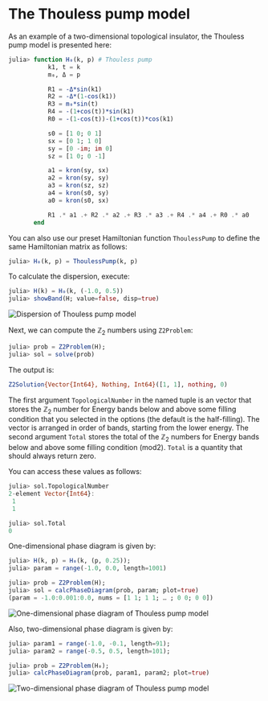 # The Thouless pump model

As an example of a two-dimensional topological insulator, the Thouless pump model is presented here:

```julia
julia> function H₀(k, p) # Thouless pump
           k1, t = k
           m₀, Δ = p

           R1 = -Δ*sin(k1)
           R2 = -Δ*(1-cos(k1))
           R3 = m₀*sin(t)
           R4 = -(1+cos(t))*sin(k1)
           R0 = -(1-cos(t))-(1+cos(t))*cos(k1)

           s0 = [1 0; 0 1]
           sx = [0 1; 1 0]
           sy = [0 -im; im 0]
           sz = [1 0; 0 -1]

           a1 = kron(sy, sx)
           a2 = kron(sy, sy)
           a3 = kron(sz, sz)
           a4 = kron(s0, sy)
           a0 = kron(s0, sx)

           R1 .* a1 .+ R2 .* a2 .+ R3 .* a3 .+ R4 .* a4 .+ R0 .* a0
       end
```
You can also use our preset Hamiltonian function `ThoulessPump` to define the same Hamiltonian matrix as follows:

```julia
julia> H₀(k, p) = ThoulessPump(k, p)
```

To calculate the dispersion, execute:

```julia
julia> H(k) = H₀(k, (-1.0, 0.5))
julia> showBand(H; value=false, disp=true)
```

![Dispersion of Thouless pump model](https://github.com/KskAdch/TopologicalNumbers.jl/assets/139373570/f159045f-4437-455f-8e78-ba989c95a28e)


Next, we can compute the $\mathbb{Z}_2$ numbers using `Z2Problem`:

```julia
julia> prob = Z2Problem(H);
julia> sol = solve(prob)
```

The output is:

```julia
Z2Solution{Vector{Int64}, Nothing, Int64}([1, 1], nothing, 0)
```

The first argument `TopologicalNumber` in the named tuple is an vector that stores the $\mathbb{Z}_2$ number for Energy bands below and above some filling condition that you selected in the options (the default is the half-filling).
The vector is arranged in order of bands, starting from the lower energy.
The second argument `Total` stores the total of the $\mathbb{Z}_2$ numbers for Energy bands below and above some filling condition (mod2).
`Total` is a quantity that should always return zero.

You can access these values as follows:

```julia
julia> sol.TopologicalNumber
2-element Vector{Int64}:
 1
 1

julia> sol.Total
0
```


One-dimensional phase diagram is given by:

```julia
julia> H(k, p) = H₀(k, (p, 0.25));
julia> param = range(-1.0, 0.0, length=1001)

julia> prob = Z2Problem(H);
julia> sol = calcPhaseDiagram(prob, param; plot=true)
(param = -1.0:0.001:0.0, nums = [1 1; 1 1; … ; 0 0; 0 0])
```

![One-dimensional phase diagram of Thouless pump model](https://github.com/KskAdch/TopologicalNumbers.jl/assets/139373570/f4524c76-f252-45d8-bc41-655cca5112a3)


Also, two-dimensional phase diagram is given by:

```julia
julia> param1 = range(-1.0, -0.1, length=91);
julia> param2 = range(-0.5, 0.5, length=101);

julia> prob = Z2Problem(H₀);
julia> calcPhaseDiagram(prob, param1, param2; plot=true)
```


![Two-dimensional phase diagram of Thouless pump model](https://github.com/KskAdch/TopologicalNumbers.jl/assets/139373570/3c9327b0-3761-46b5-b4b0-62390a0aa40c)
